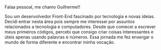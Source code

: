 Falaa pessoal, me chamo Guilherme!!

Sou um desenvolvedor Front-End fascinado por tecnologia e novas ideias. Decidi entrar nesta área pois sempre me interessei por assuntos relacionados a tecnologia e computadores. Desde que comecei a escrever meus primeiros códigos, percebi que consigo criar coisas interessantes e úteis apenas usando palavras e números. Essa jornada me fez enxergar o mundo de forma diferente e encontrar minha vocação.







